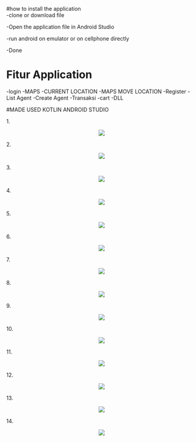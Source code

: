 

#how to install the application <br>
  -clone or download file <p>
  -Open the application file in Android Studio <p>
  -run android on emulator or on cellphone directly<p>
  -Done


# Fitur Application
  -login
  -MAPS
  -CURRENT LOCATION
  -MAPS MOVE LOCATION
  -Register
  -List Agent
  -Create Agent
  -Transaksi
  -cart
  -DLL

#MADE USED KOTLIN ANDROID STUDIO

1.<p align="center"><img src="https://github.com/andihoerudin24/Dropshipper-sales-application/blob/master/1.JPG"></p>

2.<p align="center"><img src="https://github.com/andihoerudin24/Dropshipper-sales-application/blob/master/2.JPG"></p>

3.<p align="center"><img src="https://github.com/andihoerudin24/Dropshipper-sales-application/blob/master/3.JPG"></p>

4.<p align="center"><img src="https://github.com/andihoerudin24/Dropshipper-sales-application/blob/master/4.JPG"></p>

5.<p align="center"><img src="https://github.com/andihoerudin24/Dropshipper-sales-application/blob/master/5.JPG"></p>

6.<p align="center"><img src="https://github.com/andihoerudin24/Dropshipper-sales-application/blob/master/6.JPG"></p>

7.<p align="center"><img src="https://github.com/andihoerudin24/Dropshipper-sales-application/blob/master/7.JPG"></p>

8.<p align="center"><img src="https://github.com/andihoerudin24/Dropshipper-sales-application/blob/master/8.JPG"></p>

9.<p align="center"><img src="https://github.com/andihoerudin24/Dropshipper-sales-application/blob/master/9.JPG"></p>

10.<p align="center"><img src="https://github.com/andihoerudin24/Dropshipper-sales-application/blob/master/10.JPG"></p>

11.<p align="center"><img src="https://github.com/andihoerudin24/Dropshipper-sales-application/blob/master/11.JPG"></p>

12.<p align="center"><img src="https://github.com/andihoerudin24/Dropshipper-sales-application/blob/master/12.JPG"></p>

13.<p align="center"><img src="https://github.com/andihoerudin24/Dropshipper-sales-application/blob/master/13.JPG"></p>

14.<p align="center"><img src="https://github.com/andihoerudin24/Dropshipper-sales-application/blob/master/14.JPG"></p>

